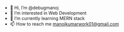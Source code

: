 - 👋 Hi, I’m @debugmanoj
- 👀 I’m interested in Web Development
- 🌱 I’m currently learning MERN stack
- 📫 How to reach me manojkumarwork01@gmail.com

<!---
debugmanoj/debugmanoj is a ✨ special ✨ repository because its `README.md` (this file) appears on your GitHub profile.
You can click the Preview link to take a look at your changes.
--->

